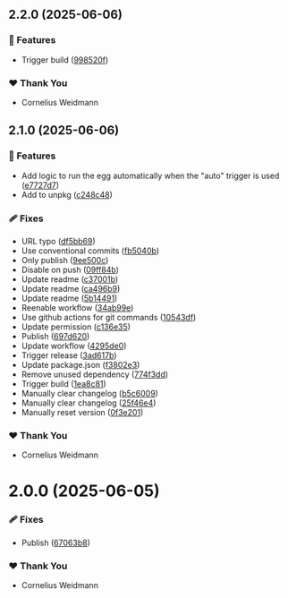 ## 2.2.0 (2025-06-06)

### 🚀 Features

- Trigger build ([998520f](https://github.com/kyco/eeaas/commit/998520f))

### ❤️ Thank You

- Cornelius Weidmann

## 2.1.0 (2025-06-06)

### 🚀 Features

- Add logic to run the egg automatically when the "auto" trigger is used ([e7727d7](https://github.com/kyco/eeaas/commit/e7727d7))
- Add to unpkg ([c248c48](https://github.com/kyco/eeaas/commit/c248c48))

### 🩹 Fixes

- URL typo ([df5bb69](https://github.com/kyco/eeaas/commit/df5bb69))
- Use conventional commits ([fb5040b](https://github.com/kyco/eeaas/commit/fb5040b))
- Only publish ([9ee500c](https://github.com/kyco/eeaas/commit/9ee500c))
- Disable on push ([09ff84b](https://github.com/kyco/eeaas/commit/09ff84b))
- Update readme ([c37001b](https://github.com/kyco/eeaas/commit/c37001b))
- Update readme ([ca496b9](https://github.com/kyco/eeaas/commit/ca496b9))
- Update readme ([5b14491](https://github.com/kyco/eeaas/commit/5b14491))
- Reenable workflow ([34ab99e](https://github.com/kyco/eeaas/commit/34ab99e))
- Use github actions for git commands ([10543df](https://github.com/kyco/eeaas/commit/10543df))
- Update permission ([c136e35](https://github.com/kyco/eeaas/commit/c136e35))
- Publish ([697d620](https://github.com/kyco/eeaas/commit/697d620))
- Update workflow ([4295de0](https://github.com/kyco/eeaas/commit/4295de0))
- Trigger release ([3ad617b](https://github.com/kyco/eeaas/commit/3ad617b))
- Update package.json ([f3802e3](https://github.com/kyco/eeaas/commit/f3802e3))
- Remove unused dependency ([774f3dd](https://github.com/kyco/eeaas/commit/774f3dd))
- Trigger build ([1ea8c81](https://github.com/kyco/eeaas/commit/1ea8c81))
- Manually clear changelog ([b5c6009](https://github.com/kyco/eeaas/commit/b5c6009))
- Manually clear changelog ([25f46e4](https://github.com/kyco/eeaas/commit/25f46e4))
- Manually reset version ([0f3e201](https://github.com/kyco/eeaas/commit/0f3e201))

### ❤️ Thank You

- Cornelius Weidmann

# 2.0.0 (2025-06-05)

### 🩹 Fixes

- Publish ([67063b8](https://github.com/kyco/eeaas/commit/67063b8))

### ❤️ Thank You

- Cornelius Weidmann
